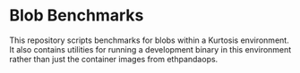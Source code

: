 Blob Benchmarks
===============

This repository scripts benchmarks for blobs within a Kurtosis environment. It also contains utilities for running a development binary in this environment rather than just the container images from ethpandaops.
